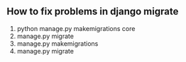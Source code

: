 <h2>How to fix problems in django migrate</h2>
<ol>
  <li>python manage.py makemigrations core</li>
  <li>manage.py migrate</li>
  <li>manage.py makemigrations</li>
  <li>manage.py migrate</li>
</ol>
